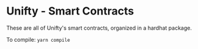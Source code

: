 # Unifty - Smart Contracts

These are all of Unifty's smart contracts, organized in a hardhat package.

To compile: `yarn compile`